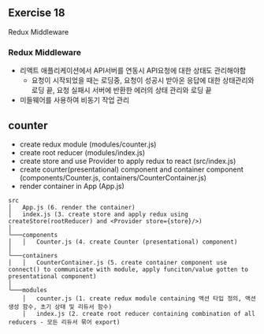 ## Exercise 18

Redux Middleware

### Redux Middleware

* 리액트 애플리케이션에서 API서버를 연동시 API요청에 대한 상태도 관리해야함
  * 요청이 시작되었을 때는 로딩중, 요청이 성공시 받아온 응답에 대한 상태관리와 로딩 끝, 요청 실패시 서버에 반환한 에러의 상태 관리와 로딩 끝
* 미들웨어를 사용하여 비동기 작업 관리

## counter

* create redux module (modules/counter.js)
* create root reducer (modules/index.js)
* create store and use Provider to apply redux to react (src/index.js)
* create counter(presentational) component and container component (components/Counter.js, containers/CounterContainer.js)
* render container in App (App.js)

```
src
│   App.js (6. render the container)
│   index.js (3. create store and apply redux using createStore(rootReducer) and <Provider store={store}/>)
│
└───components
│   │   Counter.js (4. create Counter (presentational) component)
│   
└───containers
│   │   CounterContainer.js (5. create container component use connect() to communicate with module, apply funciton/value gotten to presentational component)
│   
└───modules
    │   counter.js (1. create redux module containing 액션 타입 정의, 액션 생성 함수, 초기 상태 및 리듀서 함수)
    │   index.js (2. create root reducer containing combination of all reducers - 모든 리듀서 묶어 export)

```
